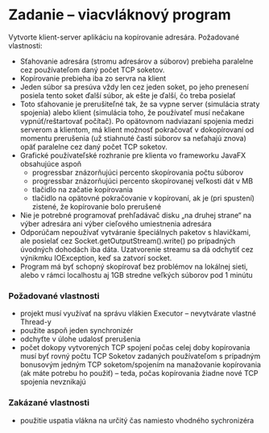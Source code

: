 # **Zadanie – viacvláknový program**
Vytvorte klient-server aplikáciu na kopírovanie adresára. Požadované vlastnosti:

- Sťahovanie adresára (stromu adresárov a súborov) prebieha paralelne cez používateľom daný počet TCP soketov.
- Kopírovanie prebieha iba zo servra na klient
- Jeden súbor sa presúva vždy len cez jeden soket, po jeho prenesení posiela tento soket ďalší súbor, ak ešte je ďalší, čo treba posielať
- Toto sťahovanie je prerušiteľné tak, že sa vypne server (simulácia straty spojenia) alebo klient (simulácia toho, že používateľ musí nečakane vypnúť/reštartovať počítač). Po opätovnom nadviazaní spojenia medzi serverom a klientom, má klient možnosť pokračovať v dokopírovaní od momentu prerušenia (už stiahnuté časti súborov sa neťahajú znova) opäť paralelne cez daný počet TCP soketov.
- Grafické používateľské rozhranie pre klienta vo frameworku JavaFX obsahujúce aspoň
  - progressbar znázorňujúci percento skopírovania počtu súborov
  - progressbar znázorňujúci percento skopírovanej veľkosti dát v MB
  - tlačidlo na začatie kopírovania
  - tlačidlo na opätovné pokračovanie v kopírovaní, ak je (pri spustení) zistené, že kopírovanie bolo prerušené
- Nie je potrebné programovať prehľadávač disku „na druhej strane“ na výber adresára ani výber cieľového umiestnenia adresára
- Odporúčam nepoužívať vytváranie špeciálnych paketov s hlavičkami, ale posielať cez Socket.getOutputStream().write() po prípadných úvodných dohodách iba dáta. Uzatvorenie streamu sa dá odchytiť cez výnikmku IOException, keď sa zatvorí socket.
- Program má byť schopný skopírovať bez problémov na lokálnej sieti, alebo v rámci localhostu aj 1GB stredne veľkých súborov pod 1 minútu

### Požadované vlastnosti
- projekt musí využívať na správu vlákien Executor – nevytvárate vlastné Thread-y
- použite aspoň jeden synchronizér
- odchyťte v úlohe udalosť prerušenia
- počet dokopy vytvorených TCP spojení počas celej doby kopírovania musí byť rovný počtu TCP Soketov zadaných používateľom s prípadným bonusovým jedným TCP soketom/spojením na manažovanie kopírovania (ak máte potrebu ho použiť) – teda, počas kopírovania žiadne nové TCP spojenia nevznikajú

### Zakázané vlastnosti
- použitie uspatia vlákna na určitý čas namiesto vhodného sychronizéra